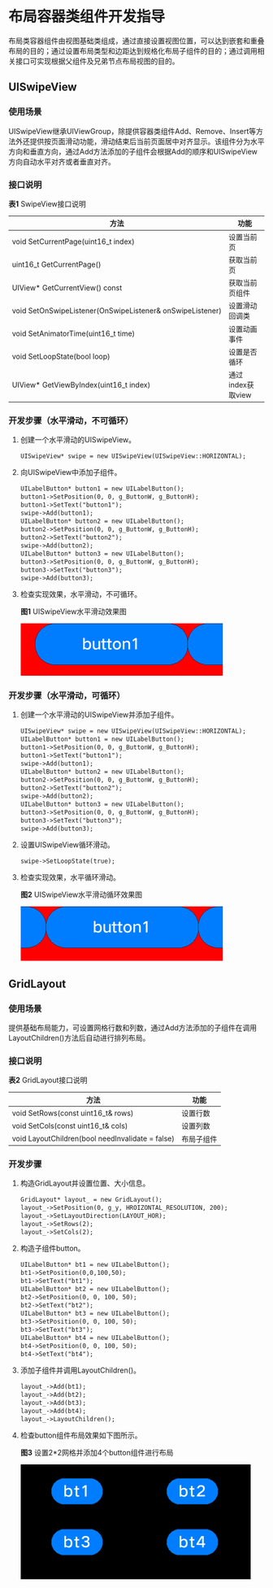 # 布局容器类组件开发指导


布局类容器组件由视图基础类组成，通过直接设置视图位置，可以达到嵌套和重叠布局的目的；通过设置布局类型和边距达到规格化布局子组件的目的；通过调用相关接口可实现根据父组件及兄弟节点布局视图的目的。


## UISwipeView


### 使用场景

UISwipeView继承UIViewGroup，除提供容器类组件Add、Remove、Insert等方法外还提供按页面滑动功能，滑动结束后当前页面居中对齐显示。该组件分为水平方向和垂直方向，通过Add方法添加的子组件会根据Add的顺序和UISwipeView方向自动水平对齐或者垂直对齐。


### 接口说明

  **表1** SwipeView接口说明

| 方法 | 功能 | 
| -------- | -------- |
| void&nbsp;SetCurrentPage(uint16_t&nbsp;index) | 设置当前页 | 
| uint16_t&nbsp;GetCurrentPage() | 获取当前页 | 
| UIView\*&nbsp;GetCurrentView()&nbsp;const | 获取当前页组件 | 
| void&nbsp;SetOnSwipeListener(OnSwipeListener&amp;&nbsp;onSwipeListener) | 设置滑动回调类 | 
| void&nbsp;SetAnimatorTime(uint16_t&nbsp;time) | 设置动画事件 | 
| void&nbsp;SetLoopState(bool&nbsp;loop) | 设置是否循环 | 
| UIView\*&nbsp;GetViewByIndex(uint16_t&nbsp;index) | 通过index获取view | 


### 开发步骤（水平滑动，不可循环）

1. 创建一个水平滑动的UISwipeView。
     
   ```
   UISwipeView* swipe = new UISwipeView(UISwipeView::HORIZONTAL);
   ```

2. 向UISwipeView中添加子组件。
     
   ```
   UILabelButton* button1 = new UILabelButton();
   button1->SetPosition(0, 0, g_ButtonW, g_ButtonH);
   button1->SetText("button1");
   swipe->Add(button1);
   UILabelButton* button2 = new UILabelButton();
   button2->SetPosition(0, 0, g_ButtonW, g_ButtonH);
   button2->SetText("button2");
   swipe->Add(button2);
   UILabelButton* button3 = new UILabelButton();
   button3->SetPosition(0, 0, g_ButtonW, g_ButtonH);
   button3->SetText("button3");
   swipe->Add(button3);
   ```

3. 检查实现效果，水平滑动，不可循环。
     
     **图1** UISwipeView水平滑动效果图

     ![zh-cn_image_0000001153991438](figures/zh-cn_image_0000001153991438.gif)


### 开发步骤（水平滑动，可循环）

1. 创建一个水平滑动的UISwipeView并添加子组件。
     
   ```
   UISwipeView* swipe = new UISwipeView(UISwipeView::HORIZONTAL);
   UILabelButton* button1 = new UILabelButton();
   button1->SetPosition(0, 0, g_ButtonW, g_ButtonH);
   button1->SetText("button1");
   swipe->Add(button1);
   UILabelButton* button2 = new UILabelButton();
   button2->SetPosition(0, 0, g_ButtonW, g_ButtonH);
   button2->SetText("button2");
   swipe->Add(button2);
   UILabelButton* button3 = new UILabelButton();
   button3->SetPosition(0, 0, g_ButtonW, g_ButtonH);
   button3->SetText("button3");
   swipe->Add(button3);
   ```

2. 设置UISwipeView循环滑动。
     
   ```
   swipe->SetLoopState(true);
   ```

3. 检查实现效果，水平循环滑动。
     
     **图2** UISwipeView水平滑动循环效果图

     ![zh-cn_image_0000001200110781](figures/zh-cn_image_0000001200110781.gif)


## GridLayout


### 使用场景

提供基础布局能力，可设置网格行数和列数，通过Add方法添加的子组件在调用LayoutChildren()方法后自动进行排列布局。


### 接口说明

  **表2** GridLayout接口说明

| 方法 | 功能 | 
| -------- | -------- |
| void&nbsp;SetRows(const&nbsp;uint16_t&amp;&nbsp;rows) | 设置行数 | 
| void&nbsp;SetCols(const&nbsp;uint16_t&amp;&nbsp;cols) | 设置列数 | 
| void&nbsp;LayoutChildren(bool&nbsp;needInvalidate&nbsp;=&nbsp;false) | 布局子组件 | 


### 开发步骤

1. 构造GridLayout并设置位置、大小信息。
     
   ```
   GridLayout* layout_ = new GridLayout();
   layout_->SetPosition(0, g_y, HROIZONTAL_RESOLUTION, 200);
   layout_->SetLayoutDirection(LAYOUT_HOR);
   layout_->SetRows(2);
   layout_->SetCols(2);
   ```

2. 构造子组件button。
     
   ```
   UILabelButton* bt1 = new UILabelButton();
   bt1->SetPosition(0,0,100,50);
   bt1->SetText("bt1");
   UILabelButton* bt2 = new UILabelButton();
   bt2->SetPosition(0, 0, 100, 50);
   bt2->SetText("bt2");
   UILabelButton* bt3 = new UILabelButton();
   bt3->SetPosition(0, 0, 100, 50);
   bt3->SetText("bt3");
   UILabelButton* bt4 = new UILabelButton();
   bt4->SetPosition(0, 0, 100, 50);
   bt4->SetText("bt4");
   ```

3. 添加子组件并调用LayoutChildren()。
     
   ```
   layout_->Add(bt1);
   layout_->Add(bt2);
   layout_->Add(bt3);
   layout_->Add(bt4);
   layout_->LayoutChildren();
   ```

4. 检查button组件布局效果如下图所示。
    
     **图3** 设置2\*2网格并添加4个button组件进行布局

     ![zh-cn_image_0000001197367495](figures/zh-cn_image_0000001197367495.png)
